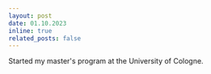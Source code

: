 ```yaml
---
layout: post
date: 01.10.2023
inline: true
related_posts: false
---
```


Started my master's program at the University of Cologne.